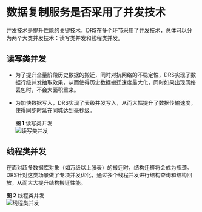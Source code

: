 # 数据复制服务是否采用了并发技术<a name="drs_16_1121"></a>

并发技术是提升性能的关键技术，DRS在多个环节采用了并发技术，总体可以分为两个大类并发技术：读写类并发和线程类并发。

## 读写类并发<a name="section78971838619"></a>

-   为了提升全量阶段历史数据的搬迁，同时对抗网络的不稳定性，DRS实现了数据行级并发抽取效果，从而使得历史数据搬迁速度最大化，同时如果出现网络丢包时，不会大面积重来。
-   为加快数据写入，DRS实现了表级并发写入，从而大幅提升了数据传输速度，使得同步时延在同城达到毫秒级。

    **图 1**  读写类并发<a name="fig48891315659"></a>  
    ![](figures/读写类并发.png "读写类并发")


## 线程类并发<a name="section20960456159"></a>

在面对超多数据库对象（如万级以上张表）的搬迁时，结构迁移将会成为瓶颈。DRS针对这类场景做了专项并发优化，通过多个线程并发进行结构查询和结构回放，从而大大提升结构搬迁性能。

**图 2**  线程类并发<a name="fig1745216271018"></a>  
![](figures/线程类并发.png "线程类并发")

